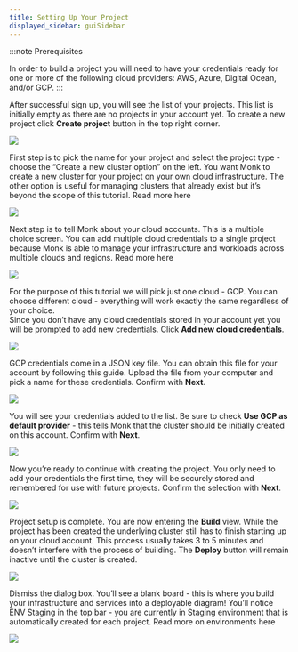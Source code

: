 ```yaml
---
title: Setting Up Your Project
displayed_sidebar: guiSidebar
---
```


:::note Prerequisites

In order to build a project you will need to have your credentials ready for one or more of the following cloud providers:
AWS, Azure, Digital Ocean, and/or GCP. 
:::

After successful sign up, you will see the list of your projects. This list is initially empty as there are no projects in your account yet. To create a new project click **Create project** button in the top right corner.

![](/img/docs/gui/gui43.png)

First step is to pick the name for your project and select the project type - choose the “Create a new cluster option” on the left. You want Monk to create a new cluster for your project on your own cloud infrastructure. The other option is useful for managing clusters that already exist but it’s beyond the scope of this tutorial. Read more here

![](/img/docs/gui/gui52.png)

Next step is to tell Monk about your cloud accounts. This is a multiple choice screen. You can add multiple cloud credentials to a single project because Monk is able to manage your infrastructure and workloads across multiple clouds and regions. Read more here

![](/img/docs/gui/gui9.png)

For the purpose of this tutorial we will pick just one cloud - GCP. You can choose different cloud - everything will work exactly the same regardless of your choice.  
Since you don’t have any cloud credentials stored in your account yet you will be prompted to add new credentials. Click **Add new cloud credentials**.

![](/img/docs/gui/gui57.png)

GCP credentials come in a JSON key file. You can obtain this file for your account by following this guide. Upload the file from your computer and pick a name for these credentials. Confirm with **Next**.

![](/img/docs/gui/gui41.png)

You will see your credentials added to the list. Be sure to check **Use GCP as default provider** - this tells Monk that the cluster should be initially created on this account. Confirm with **Next**.

![](/img/docs/gui/gui15.png)

Now you’re ready to continue with creating the project. You only need to add your credentials the first time, they will be securely stored and remembered for use with future projects. Confirm the selection with **Next**.

![](/img/docs/gui/gui54.png)

Project setup is complete. You are now entering the **Build** view. While the project has been created the underlying cluster still has to finish starting up on your cloud account. This process usually takes 3 to 5 minutes and doesn’t interfere with the process of building. The **Deploy** button will remain inactive until the cluster is created.

![](/img/docs/gui/gui48.png)

Dismiss the dialog box. You’ll see a blank board - this is where you build your infrastructure and services into a deployable diagram! You’ll notice ENV Staging in the top bar - you are currently in Staging environment that is automatically created for each project. Read more on environments here

![](/img/docs/gui/gui22.png)